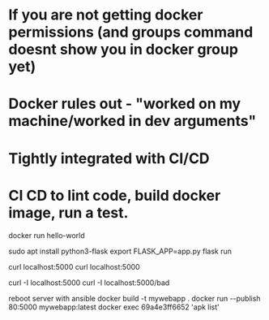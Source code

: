 
# If you are not getting docker permissions (and groups command doesnt show you in docker group yet)
# Docker rules out - "worked on my machine/worked in dev arguments"
# Tightly integrated with CI/CD
# CI CD to lint code, build docker image, run a test.

docker run hello-world

sudo apt install python3-flask
export FLASK_APP=app.py
flask run

curl localhost:5000
curl localhost:5000

curl -I localhost:5000
curl -I localhost:5000/bad

reboot server with ansible
docker build -t mywebapp .
docker run --publish 80:5000 mywebapp:latest
docker exec 69a4e3ff6652 'apk list'

